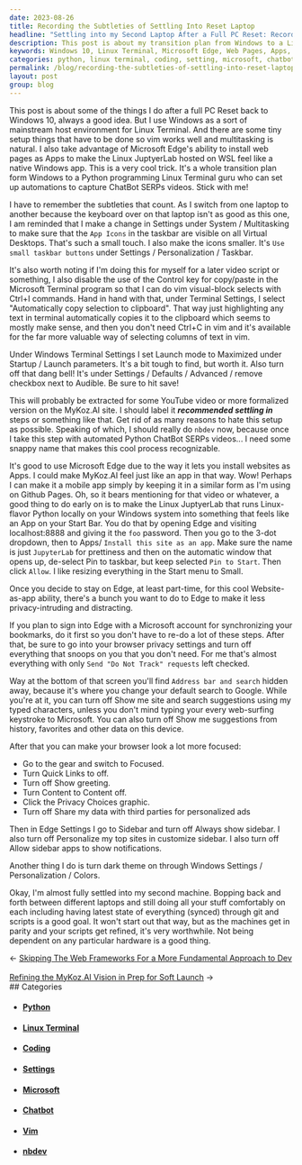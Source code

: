 ```yaml
---
date: 2023-08-26
title: Recording the Subtleties of Settling Into Reset Laptop
headline: "Settling into my Second Laptop After a Full PC Reset: Recording the Subtleties That Count"
description: This post is about my transition plan from Windows to a Linux Terminal environment for Python programming, and the small setup steps I take to make sure everything runs smoothly. I share my tips for making Linux JuptyerLab hosted on WSL feel like a native Windows app, disabling the Control key for copy/paste in the Microsoft Terminal program, and using Microsoft Edge to install web pages as Apps. I also share my advice for customizing Edge to make it less privacy-intrusive and distracting.
keywords: Windows 10, Linux Terminal, Microsoft Edge, Web Pages, Apps, Python, Programming, ChatBot, SERPs, Videos, Settings, System, Multitasking, App Icons, Taskbar, Small Taskbar Buttons, Personalization, Control Key, Copy/Paste, Microsoft Terminal, Vim, Visual-Block, Selects, Automatically Copy Selection, Clipboard, Launch Mode, Maximized, Startup, Launch Parameters, Bell, Audible, Nbdev, YouTube,
categories: python, linux terminal, coding, setting, microsoft, chatbot, vim, nbdev
permalink: /blog/recording-the-subtleties-of-settling-into-reset-laptop/
layout: post
group: blog
---
```



This post is about some of the things I do after a full PC Reset back to
Windows 10, always a good idea. But I use Windows as a sort of mainstream host
environment for Linux Terminal. And there are some tiny setup things that have
to be done so vim works well and multitasking is natural. I also take advantage
of Microsoft Edge's ability to install web pages as Apps to make the Linux
JuptyerLab hosted on WSL feel like a native Windows app. This is a very cool
trick. It's a whole transition plan form Windows to a Python programming Linux
Terminal guru who can set up automations to capture ChatBot SERPs videos. Stick
with me!

I have to remember the subtleties that count. As I switch from one laptop to
another because the keyboard over on that laptop isn't as good as this one, I
am reminded that I make a change in Settings under System / Multitasking to
make sure that the `App Icons` in the taskbar are visible on all Virtual
Desktops. That's such a small touch. I also make the icons smaller. It's `Use
small taskbar buttons` under Settings / Personalization / Taskbar.

It's also worth noting if I'm doing this for myself for a later video script or
something, I also disable the use of the Control key for copy/paste in the
Microsoft Terminal program so that I can do vim visual-block selects with
Ctrl+I commands. Hand in hand with that, under Terminal Settings, I select
"Automatically copy selection to clipboard". That way just highlighting any
text in terminal automatically copies it to the clipboard which seems to mostly
make sense, and then you don't need Ctrl+C in vim and it's available for the
far more valuable way of selecting columns of text in vim.

Under Windows Terminal Settings I set Launch mode to Maximized under Startup /
Launch parameters. It's a bit tough to find, but worth it. Also turn off that
dang bell! It's under Settings / Defaults / Advanced / remove checkbox next to
Audible. Be sure to hit save!

This will probably be extracted for some YouTube video or more formalized
version on the MyKoz.AI site. I should label it ***recommended settling in***
steps or something like that. Get rid of as many reasons to hate this setup as
possible. Speaking of which, I should really do `nbdev` now, because once I
take this step with automated Python ChatBot SERPs videos... I need some snappy
name that makes this cool process recognizable.

It's good to use Microsoft Edge due to the way it lets you install websites as
Apps. I could make MyKoz.AI feel just like an app in that way. Wow! Perhaps I
can make it a mobile app simply by keeping it in a similar form as I'm using on
Github Pages. Oh, so it bears mentioning for that video or whatever, a good
thing to do early on is to make the Linux JuptyerLab that runs Linux-flavor
Python locally on your Windows system into something that feels like an App on
your Start Bar. You do that by opening Edge and visiting localhost:8888 and
giving it the `foo` password. Then you go to the 3-dot dropdown, then to Apps/
`Install this site as an app`. Make sure the name is just `JupyterLab` for
prettiness and then on the automatic window that opens up, de-select Pin to
taskbar, but keep selected `Pin to Start`. Then click `Allow`. I like resizing
everything in the Start menu to Small.

Once you decide to stay on Edge, at least part-time, for this cool
Website-as-app ability, there's a bunch you want to do to Edge to make it less
privacy-intruding and distracting. 

If you plan to sign into Edge with a Microsoft account for synchronizing your
bookmarks, do it first so you don't have to re-do a lot of these steps. After
that, be sure to go into your browser privacy settings and turn off everything
that snoops on you that you don't need. For me that's almost everything with
only `Send "Do Not Track" requests` left checked.

Way at the bottom of that screen you'll find `Address bar and search` hidden
away, because it's where you change your default search to Google. While you're
at it, you can turn off Show me site and search suggestions using my typed
characters, unless you don't mind typing your every web-surfing keystroke to
Microsoft. You can also turn off Show me suggestions from history, favorites
and other data on this device. 

After that you can make your browser look a lot more focused:

- Go to the gear and switch to Focused.
- Turn Quick Links to off.
- Turn off Show greeting.
- Turn Content to Content off.
- Click the Privacy Choices graphic.
- Turn off Share my data with third parties for personalized ads

Then in Edge Settings I go to Sidebar and turn off Always show sidebar. I also
turn off Personalize my top sites in customize sidebar. I also turn off Allow
sidebar apps to show notifications.

Another thing I do is turn dark theme on through Windows Settings /
Personalization / Colors. 

Okay, I'm almost fully settled into my second machine. Bopping back and forth
between different laptops and still doing all your stuff comfortably on each
including having latest state of everything (synced) through git and scripts is
a good goal. It won't start out that way, but as the machines get in parity and
your scripts get refined, it's very worthwhile. Not being dependent on any
particular hardware is a good thing.














<div class="arrow-links"><div class="post-nav-prev"><span class="arrow">&larr;&nbsp;</span><a href="/blog/skipping-the-web-frameworks-for-a-more-fundamental-approach-to-dev/">Skipping The Web Frameworks For a More Fundamental Approach to Dev</a></div> &nbsp; <div class="post-nav-next"><a href="/blog/refining-the-mykoz-ai-vision-in-prep-for-soft-launch/">Refining the MyKoz.AI Vision in Prep for Soft Launch</a><span class="arrow">&nbsp;&rarr;</span></div></div>
## Categories

<ul>
<li><h4><a href='/python/'>Python</a></h4></li>
<li><h4><a href='/linux-terminal/'>Linux Terminal</a></h4></li>
<li><h4><a href='/coding/'>Coding</a></h4></li>
<li><h4><a href='/setting/'>Settings</a></h4></li>
<li><h4><a href='/microsoft/'>Microsoft</a></h4></li>
<li><h4><a href='/chatbot/'>Chatbot</a></h4></li>
<li><h4><a href='/vim/'>Vim</a></h4></li>
<li><h4><a href='/nbdev/'>nbdev</a></h4></li></ul>